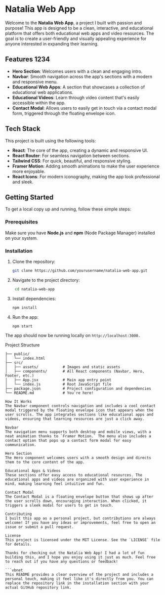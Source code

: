 # Natalia Web App

Welcome to the **Natalia Web App**, a project I built with passion and purpose! This app is designed to be a clean, interactive, and educational platform that offers both educational web apps and video resources. The goal is to create a user-friendly and visually appealing experience for anyone interested in expanding their learning.

## Features 1234


- **Hero Section**: Welcomes users with a clean and engaging intro.
- **Navbar**: Smooth navigation across the app's sections with a modern and responsive menu.
- **Educational Web Apps**: A section that showcases a collection of educational web applications.
- **Educational Videos**: Learn through video content that's easily accessible within the app.
- **Contact Modal**: Allows users to easily get in touch via a contact modal form, triggered through the floating envelope icon.

## Tech Stack 

This project is built using the following tools:

- **React**: The core of the app, creating a dynamic and responsive UI.
- **React Router**: For seamless navigation between sections.
- **Tailwind CSS**: For quick, beautiful, and responsive styling.
- **Framer Motion**: Adding smooth animations to make the user experience more enjoyable.
- **React Icons**: For modern iconography, making the app look professional and sleek.

## Getting Started

To get a local copy up and running, follow these simple steps:

### Prerequisites

Make sure you have **Node.js** and **npm** (Node Package Manager) installed on your system.

### Installation

1. Clone the repository:
    ```bash
   git clone https://github.com/yourusername/natalia-web-app.git

2. Navigate to the project directory:
    ```bash
     cd natalia-web-app
3. Install dependencies:
    ```bash
    npm install
4. Run the app:
    ```bash
    npm start

The app should now be running locally on `http://localhost:3000.`

Project Structure
```plaintext
├── public/
│   └── index.html
├── src/
│   ├── assets/           # Images and static assets
│   ├── components/       # All React components (Navbar, Hero, Footer, etc.)
│   ├── App.jsx           # Main app entry point
│   └── index.js          # Root JavaScript file
├── package.json          # Project configuration and dependencies
└── README.md             # You're here!

How It Works
The Navbar component controls navigation and includes a cool contact modal triggered by the floating envelope icon that appears when the user scrolls. The app integrates sections like educational apps and videos, ensuring that learning resources are just a click away.

Navbar
The navigation menu supports both desktop and mobile views, with a neat animation thanks to `Framer Motion.` The menu also includes a contact option that pops up a contact form modal for easy communication.

Hero Section
The Hero component welcomes users with a smooth design and directs them to the core content of the app.

Educational Apps & Videos
These sections offer easy access to educational resources. The educational apps and videos are organized with user experience in mind, making learning feel intuitive and fun.

Contact Modal
The Contact Modal is a floating envelope button that shows up after the user scrolls down, encouraging interaction. When clicked, it triggers a sleek modal for users to get in touch.

Contributing
I built this app as a personal project, but contributions are always welcome! If you have any ideas or improvements, feel free to open an issue or submit a pull request.

License
This project is licensed under the MIT License. See the `LICENSE` file for details.

Thanks for checking out the Natalia Web App! I had a lot of fun building this, and I hope you enjoy using it just as much. Feel free to reach out if you have any questions or feedback!

```vbnet
This README provides a clear overview of the project and includes a personal touch, making it feel like it's directly from you. You can replace the repository link in the installation section with your actual GitHub repository link.


